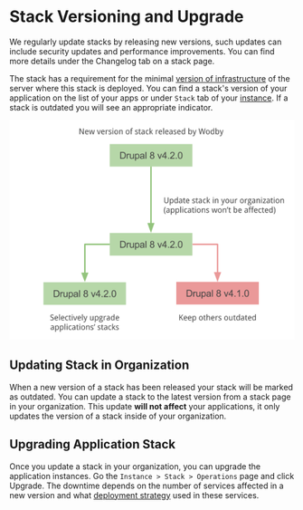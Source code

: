 # Stack Versioning and Upgrade

We regularly update stacks by releasing new versions, such updates can include security updates and performance improvements. You can find more details under the Changelog tab on a stack page.

The stack has a requirement for the minimal [version of infrastructure](../infrastructure/versioning.md) of the server where this stack is deployed. You can find a stack's version of your application on the list of your apps or under `Stack` tab of your [instance](../apps/instances.md). If a stack is outdated you will see an appropriate indicator.

![](_images/stack-upgrade.png)

## Updating Stack in Organization


When a new version of a stack has been released  your stack will be marked as outdated. You can update a stack to the latest version from a stack page in your organization. This update **will not affect** your applications, it only updates the version of a stack inside of your organization.

## Upgrading Application Stack

Once you update a stack in your organization, you can upgrade the application instances. Go the `Instance > Stack > Operations` page and click Upgrade. The downtime depends on the number of services affected in a new version and what <a href="template.html#deployment">deployment strategy</a> used in these services. 
